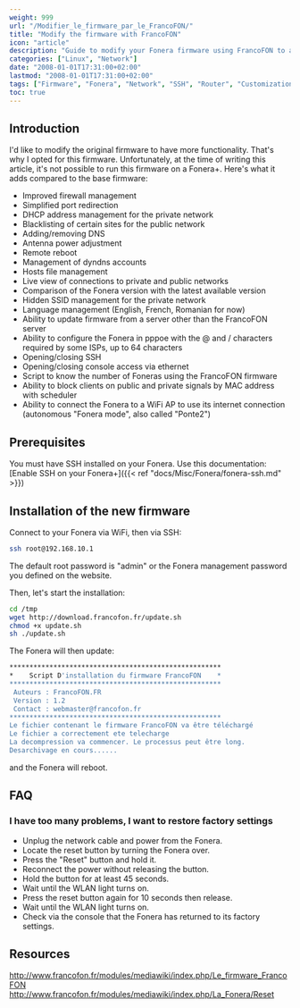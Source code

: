 ```yaml
---
weight: 999
url: "/Modifier_le_firmware_par_le_FrancoFON/"
title: "Modify the firmware with FrancoFON"
icon: "article"
description: "Guide to modify your Fonera firmware using FrancoFON to add enhanced functionality including improved firewall management, port redirection, and more advanced networking options."
categories: ["Linux", "Network"]
date: "2008-01-01T17:31:00+02:00"
lastmod: "2008-01-01T17:31:00+02:00"
tags: ["Firmware", "Fonera", "Network", "SSH", "Router", "Customization"]
toc: true
---
```


## Introduction

I'd like to modify the original firmware to have more functionality. That's why I opted for this firmware. Unfortunately, at the time of writing this article, it's not possible to run this firmware on a Fonera+. Here's what it adds compared to the base firmware:

- Improved firewall management
- Simplified port redirection
- DHCP address management for the private network
- Blacklisting of certain sites for the public network
- Adding/removing DNS
- Antenna power adjustment
- Remote reboot
- Management of dyndns accounts
- Hosts file management
- Live view of connections to private and public networks
- Comparison of the Fonera version with the latest available version
- Hidden SSID management for the private network
- Language management (English, French, Romanian for now)
- Ability to update firmware from a server other than the FrancoFON server
- Ability to configure the Fonera in pppoe with the @ and / characters required by some ISPs, up to 64 characters
- Opening/closing SSH
- Opening/closing console access via ethernet
- Script to know the number of Foneras using the FrancoFON firmware
- Ability to block clients on public and private signals by MAC address with scheduler
- Ability to connect the Fonera to a WiFi AP to use its internet connection (autonomous "Fonera mode", also called "Ponte2")

## Prerequisites

You must have SSH installed on your Fonera. Use this documentation:
[Enable SSH on your Fonera+]({{< ref "docs/Misc/Fonera/fonera-ssh.md" >}})

## Installation of the new firmware

Connect to your Fonera via WiFi, then via SSH:

```bash
ssh root@192.168.10.1
```

The default root password is "admin" or the Fonera management password you defined on the website.

Then, let's start the installation:

```bash
cd /tmp
wget http://download.francofon.fr/update.sh
chmod +x update.sh
sh ./update.sh
```

The Fonera will then update:

```bash
*****************************************************
*    Script D'installation du firmware FrancoFON    *
*****************************************************
 Auteurs : FrancoFON.FR
 Version : 1.2
 Contact : webmaster@francofon.fr
*****************************************************
Le fichier contenant le firmware FrancoFON va être téléchargé
Le fichier a correctement ete telecharge
La decompression va commencer. Le processus peut être long.
Desarchivage en cours......
```

and the Fonera will reboot.

## FAQ

### I have too many problems, I want to restore factory settings

- Unplug the network cable and power from the Fonera.
- Locate the reset button by turning the Fonera over.
- Press the "Reset" button and hold it.
- Reconnect the power without releasing the button.
- Hold the button for at least 45 seconds.
- Wait until the WLAN light turns on.
- Press the reset button again for 10 seconds then release.
- Wait until the WLAN light turns on.
- Check via the console that the Fonera has returned to its factory settings.

## Resources

http://www.francofon.fr/modules/mediawiki/index.php/Le_firmware_FrancoFON
http://www.francofon.fr/modules/mediawiki/index.php/La_Fonera/Reset
